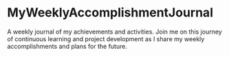 # MyWeeklyAccomplishmentJournal
A weekly journal of my achievements and activities. Join me on this journey of continuous learning and project development as I share my weekly accomplishments and plans for the future.
